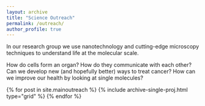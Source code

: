 ```yaml
---
layout: archive
title: "Science Outreach"
permalink: /outreach/
author_profile: true
---
```


<p align= "justify">

In our research group we use nanotechnology and cutting-edge microscopy techniques to understand life at the molecular scale.

How do cells form an organ? How do they communicate with each other?
Can we develop new (and hopefully better) ways to treat cancer?
How can we improve our health by looking at single molecules?


<div class="grid__wrapper">
  {% for post in site.mainoutreach %}
    {% include archive-single-proj.html type="grid" %}
  {% endfor %}
</div>
